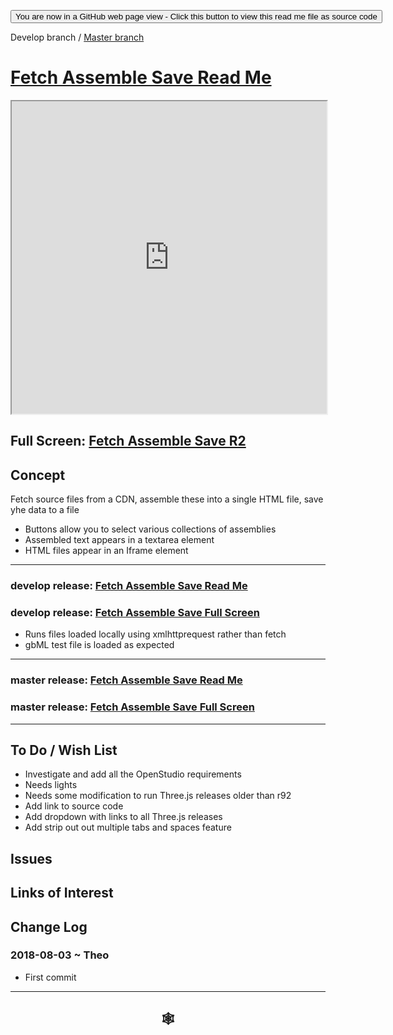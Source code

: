 
<span style=display:none; >[You are now in a GitHub source code view - click this link to view Read Me file as a web page]( https://rawgit.com/ladybug-tools/spider-gbxml-tools/develop/#fetch-assemble-save/README.md "View file as a web page." ) </span>

<div><input type=button class = 'btn btn-secondary btn-sm' onclick="window.location.href='https://github.com/ladybug-tools/spider-gbxml-tools/blob/develop/fetch-assemble-save/README.md'";
value='You are now in a GitHub web page view - Click this button to view this read me file as source code' ></div>

Develop branch / [Master branch]( https://www.ladybug.tools/spider-gbxml-tools/ )

# [Fetch Assemble Save Read Me]( #fetch-assemble-save/README.md )


<iframe src=https://rawgit.com/ladybug-tools/spider-gbxml-tools/develop/fetch-assemble-save/r2/fetch-assemble-save.html width=100% height=500px >Iframes are not viewable in GitHub source code views</iframe>

## Full Screen: [Fetch Assemble Save R2]( https://rawgit.com/ladybug-tools/spider-gbxml-tools/develop/fetch-assemble-save/r2/fetch-assemble-save.html )



## Concept

Fetch source files from a CDN, assemble these into a single HTML file, save yhe data to a file

* Buttons allow you to select various collections of assemblies
* Assembled text appears in a textarea element
* HTML files appear in an Iframe element

***

### develop release: [Fetch Assemble Save Read Me]( https://rawgit.com/ladybug-tools/spider-gbxml-tools/develop/fetch-assemble-save/README.md )

### develop release: [Fetch Assemble Save Full Screen ]( https://rawgit.com/ladybug-tools/spider-gbxml-tools/develop/fetch-assemble-save/r2/fetch-assemble-save.html )

* Runs files loaded locally using xmlhttprequest rather than fetch
* gbML test file is loaded as expected


***

### master release: [Fetch Assemble Save Read Me]( https://github.com/ladybug-tools/spider-gbxml-tools/blob/master/fetch-assemble-save/README.md )

### master release: [Fetch Assemble Save Full Screen]( https://www.ladybug.tools/spider-gbxml-tools/fetch-assemble-save/r1/fetch-assemble-save.html )


***

## To Do / Wish List

* Investigate and add all the OpenStudio requirements
* Needs lights
* Needs some modification to run Three.js releases older than r92
* Add link to source code
* Add dropdown with links to all Three.js releases
* Add strip out out multiple tabs and spaces feature


## Issues



## Links of Interest



## Change Log

### 2018-08-03 ~ Theo

* First commit


***

## <center title="hello!" ><a href=javascript:window.scrollTo(0,0); style=text-decoration:none; > &#x1f578; </a></center>




